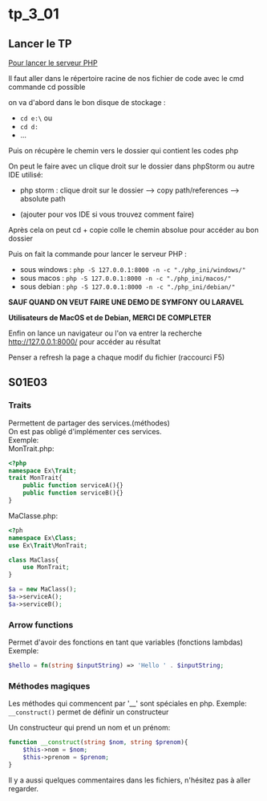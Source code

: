 # tp_3_01
## Lancer le TP
<u>Pour lancer le serveur PHP</u>

Il faut aller dans le répertoire racine de nos fichier de code avec le cmd\
commande cd possible 

on va d'abord dans le bon disque de stockage :
- `cd e:\`
ou
- `cd d:`
- ...

Puis on récupère le chemin vers le dossier qui contient les codes php

On peut le faire avec un clique droit sur le dossier dans phpStorm ou autre IDE utilisé: 
- php storm : clique droit sur le dossier --> copy path/references --> absolute path


- (ajouter pour vos IDE si vous trouvez comment faire)

Après cela on peut cd + copie colle le chemin absolue pour accéder au bon dossier 

Puis on fait la commande pour lancer le serveur PHP :

 - sous windows : `php -S 127.0.0.1:8000 -n -c "./php_ini/windows/"`
 - sous macos : `php -S 127.0.0.1:8000 -n -c "./php_ini/macos/"`
 - sous debian : `php -S 127.0.0.1:8000 -n -c "./php_ini/debian/"`


**SAUF QUAND ON VEUT FAIRE UNE DEMO DE SYMFONY OU LARAVEL**

**Utilisateurs de MacOS et de Debian, MERCI DE COMPLETER**

Enfin on lance un navigateur ou l'on va entrer la recherche http://127.0.0.1:8000/ pour accéder au résultat 

Penser a refresh la page a chaque modif du fichier (raccourci F5) 

## S01E03

### Traits
Permettent de partager des services.(méthodes)\
On est pas obligé d'implémenter ces services.\
Exemple:\
MonTrait.php:
```php
<?php
namespace Ex\Trait;
trait MonTrait{
    public function serviceA(){}
    public function serviceB(){}
}
```
MaClasse.php:
```php
<?ph
namespace Ex\Class;
use Ex\Trait\MonTrait;

class MaClass{
    use MonTrait;
}

$a = new MaClass();
$a->serviceA();
$a->serviceB();
```

### Arrow functions
Permet d'avoir des fonctions en tant que variables (fonctions lambdas)\
Exemple:
```php
$hello = fn(string $inputString) => 'Hello ' . $inputString;
```

### Méthodes magiques
Les méthodes qui commencent par '__' sont spéciales en php.
Exemple: ``__construct()`` permet de définir un constructeur

Un constructeur qui prend un nom et un prénom:
```php
function __construct(string $nom, string $prenom){
    $this->nom = $nom;
    $this->prenom = $prenom;
}
```

Il y a aussi quelques commentaires dans les fichiers, n'hésitez pas à aller regarder.